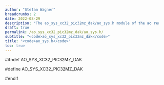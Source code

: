 ```yaml
---
author: "Stefan Wagner"
breadcrumbs: 2
date: 2022-08-29
description: "The ao_sys_xc32_pic32mz_dak/ao_sys.h module of the ao real-time operating system."
draft: true
permalink: /ao_sys_xc32_pic32mz_dak/ao_sys.h/ 
subtitle: "<code>ao_sys_xc32_pic32mz_dak</code>"
title: "<code>ao_sys.h</code>"
toc: true
---
```


#ifndef AO_SYS_XC32_PIC32MZ_DAK

#define AO_SYS_XC32_PIC32MZ_DAK

#endif

